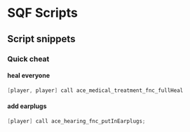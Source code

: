 # SQF Scripts

## Script snippets
### Quick cheat

#### heal everyone
```cpp
[player, player] call ace_medical_treatment_fnc_fullHeal
```

#### add earplugs
```cpp
[player] call ace_hearing_fnc_putInEarplugs;
```